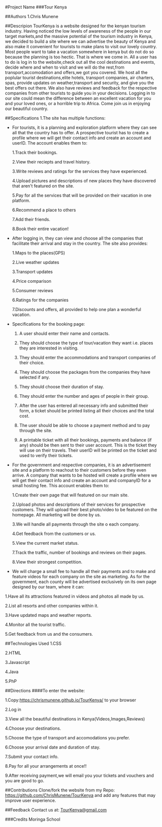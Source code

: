 #Project Name
###Tour Kenya

##Authors
1.Chris Munene


##Descripion
TourKenya is a website designed for the kenyan tourism industry. Having noticed the low levels of awareness
of the people in our target markets,and the massive potential of the tourism industry in Kenya, we decided to build a site where we can advertise the beauty of Kenya and also make it convenient for tourists to make plans to visit our lovely country. Most people want to take a vacation somewhere in kenya but do not do so because the planning is too hectic. That is where we come in. All a user has to do is log in to the website,check out all the cool destinations and events, decide where and when to visit and we will do the rest,from transport,accomodation and offers,we got you covered. We host all the poplular tourist destinations,elite hotels, transport companies, air charters, spas, provide updates on weather,transport and security, and give you the best offers out there. We also have reviews and feedback for the respective companies from other tourists to guide you in your decisions. Logging in to our site could mean the difference between an excellent vacation for you and your loved ones, or a horrible trip to Africa. Come join us in enjoying our beautiful country.

##Specifications
1.The site has multiple functions:
 
  * For tourists, it is a planning and exploration platform where they can see all that the country has to offer. A prospective tourist has to create a profile where we will get their contact info and create an account and userID. The account enables them to:
  
    1.Track their bookings.
  
    2.View their reciepts and travel history.
  
    3.Write reviews and ratings for the services they have experienced.
  
    4.Upload pictures and descriptions of new places they have discovered that aren't featured on the site.
  
    5.Pay for all the services that will be provided on their vacation in one platform.
  
    6.Recommend a place to others
  
    7.Add their friends.
  
    8.Book their entire vacation!
  
  * After logging in, they can view and choose all the companies that facilitate their arrival and stay in the country. 
    The site also provides:
    
    1.Maps to the places(GPS)
  
    2.Live weather updates
  
    3.Transport updates
  
    4.Price comparison
  
    5.Consumer reviews
  
    6.Ratings for the companies
  
    7.Discounts and offers, all provided to help one plan a wonderful vacation.
    
  * Specifications for the booking page:
  
    1. A user should enter their name and contacts.
    
    2. They should choose the type of tour/vacation they want i.e. places they are interested in visiting.
    
    3. They should enter the accommodations and transport companies of their choice.
    
    4. They should choose the packages from the companies they have selected if any.
    
    5. They should choose their duration of stay.
    
    6. They should enter the number and ages of people in their group.
    
    7. After the user has entered all necessary info and submitted their form, a ticket should be printed listing all their choices and the total cost.
    
    8. The user should be able to choose a payment method and to pay through the site.
    
    9. A printable ticket with all their bookings, payments and balance (if any) should be then sent to their user account. This is the ticket they will use on their travels. Their userID will be printed on the ticket and used to verify their tickets.

 
  * For the government and respective companies, it is an advertisement site and a platform to reachout to their customers before they even arrive.
  A company that wants to be hosted will create a profile where we will get their contact info and create an account and companyID for a small hosting fee. This account enables them to:
 
    1.Create their own page that will featured on our main site. 
  
    2.Upload photos and descriptions of their services for prospective customers. They will upload their best photo/video to be featured on the homepage. All marketing will be done by us.
 
    3.We will handle all payments through the site o each company.
  
    4.Get feedback from the customers or us.
 
    5.View the current market status.
 
    7.Track the traffic, number of bookings and reviews on their pages.
 
    8.View their strongest competition.
  
  * We will charge a small fee to handle all their payments and to make and feature videos for each company on the site as marketing. 
  As for the  government, each county will be advertised exclusively on its own page designed by our team, where it can:
  
   1.Have all its attractions featured in videos and photos all made by us.
 
   2.List all resorts and other companies within it.
 
   3.Have updated maps and weather reports.
 
   4.Monitor all the tourist traffic.
 
   5.Get feedback from us and the consumers.
 
 
 

##Technologies Used
1.CSS

2.HTML

3.Javascript

4.Java

5.PhP

##Directions
####To enter the website:

1.Copy:https://chrismunene.github.io/TourKenya/ to your browser

2.Log in

3.View all the beautiful destinations in Kenya(Videos,Images,Reviews)

4.Choose your destinations.

5.Choose the type of transport and accomodations you prefer.

6.Choose your arrival date and duration of stay.

7.Submit your contact info.

8.Pay for all your arrangements at once!!

9.After receiving payment,we will email you your tickets and vouchers and you are good to go.

##Contributions
Clone/fork the website from my Repo:  https://github.com/ChrisMunene/TourKenya  and add any features that may
improve user experience.

##Feedback
Contact us at: TourKenya@gmail.com

###Credits
Moringa School